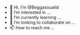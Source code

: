 - 👋 Hi, I’m @Beggasoualid
- 👀 I’m interested in ...
- 🌱 I’m currently learning ...
- 💞️ I’m looking to collaborate on ...
- 📫 How to reach me ...

<!---
Beggasoualid/Beggasoualid is a ✨ special ✨ repository because its `README.md` (this file) appears on your GitHub profile.
You can click the Preview link to take a look at your changes.
--->
